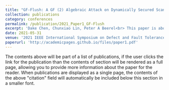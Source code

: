 ```yaml
---
title: "GF-Flush: A GF (2) Algebraic Attack on Dynamically Secured Scan Chains"
collection: publications
category: conferences
permalink: /publication/2021_Paper1_GF-Flush
excerpt: 'Dake Chen, Chunxiao Lin, Peter A Beerel<br> This paper is about the number 1. The number 2 is left for future work.'
date: 2021-05-31
venue: '2021 IEEE International Symposium on Defect and Fault Tolerance in VLSI and Nanotechnology Systems (DFT)'
paperurl: 'http://academicpages.github.io/files/paper1.pdf'
---
```


<!-- citation: "D. Chen, C. Lin and P. A. Beerel, 'GF-Flush: A GF(2) Algebraic Attack on Dynamically Secured Scan Chains,' 2021 IEEE International Symposium on Defect and Fault Tolerance in VLSI and Nanotechnology Systems (DFT), Athens, Greece, 2021, pp. 1-6, doi: 10.1109/DFT52944.2021.9568356." -->

The contents above will be part of a list of publications, if the user clicks the link for the publication than the contents of section will be rendered as a full page, allowing you to provide more information about the paper for the reader. When publications are displayed as a single page, the contents of the above "citation" field will automatically be included below this section in a smaller font.
